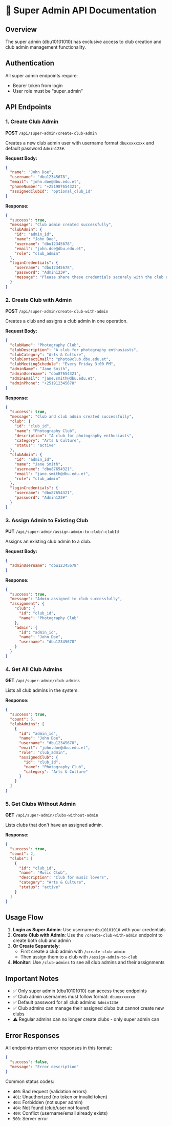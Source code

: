 # 🔑 Super Admin API Documentation

## Overview
The super admin (dbu10101010) has exclusive access to club creation and club admin management functionality.

## Authentication
All super admin endpoints require:
- Bearer token from login
- User role must be "super_admin"

## API Endpoints

### 1. Create Club Admin
**POST** `/api/super-admin/create-club-admin`

Creates a new club admin user with username format `dbuxxxxxxxx` and default password `Admin123#`.

**Request Body:**
```json
{
  "name": "John Doe",
  "username": "dbu12345678",
  "email": "john.doe@dbu.edu.et",
  "phoneNumber": "+251987654321",
  "assignedClubId": "optional_club_id"
}
```

**Response:**
```json
{
  "success": true,
  "message": "Club admin created successfully",
  "clubAdmin": {
    "id": "admin_id",
    "name": "John Doe",
    "username": "dbu12345678",
    "email": "john.doe@dbu.edu.et",
    "role": "club_admin"
  },
  "loginCredentials": {
    "username": "dbu12345678",
    "password": "Admin123#",
    "message": "Please share these credentials securely with the club admin"
  }
}
```

### 2. Create Club with Admin
**POST** `/api/super-admin/create-club-with-admin`

Creates a club and assigns a club admin in one operation.

**Request Body:**
```json
{
  "clubName": "Photography Club",
  "clubDescription": "A club for photography enthusiasts",
  "clubCategory": "Arts & Culture",
  "clubContactEmail": "photo@club.dbu.edu.et",
  "clubMeetingSchedule": "Every Friday 3:00 PM",
  "adminName": "Jane Smith",
  "adminUsername": "dbu87654321",
  "adminEmail": "jane.smith@dbu.edu.et",
  "adminPhone": "+251912345678"
}
```

**Response:**
```json
{
  "success": true,
  "message": "Club and club admin created successfully",
  "club": {
    "id": "club_id",
    "name": "Photography Club",
    "description": "A club for photography enthusiasts",
    "category": "Arts & Culture",
    "status": "active"
  },
  "clubAdmin": {
    "id": "admin_id",
    "name": "Jane Smith",
    "username": "dbu87654321",
    "email": "jane.smith@dbu.edu.et",
    "role": "club_admin"
  },
  "loginCredentials": {
    "username": "dbu87654321",
    "password": "Admin123#"
  }
}
```

### 3. Assign Admin to Existing Club
**PUT** `/api/super-admin/assign-admin-to-club/:clubId`

Assigns an existing club admin to a club.

**Request Body:**
```json
{
  "adminUsername": "dbu12345678"
}
```

**Response:**
```json
{
  "success": true,
  "message": "Admin assigned to club successfully",
  "assignment": {
    "club": {
      "id": "club_id",
      "name": "Photography Club"
    },
    "admin": {
      "id": "admin_id",
      "name": "John Doe",
      "username": "dbu12345678"
    }
  }
}
```

### 4. Get All Club Admins
**GET** `/api/super-admin/club-admins`

Lists all club admins in the system.

**Response:**
```json
{
  "success": true,
  "count": 5,
  "clubAdmins": [
    {
      "id": "admin_id",
      "name": "John Doe",
      "username": "dbu12345678",
      "email": "john.doe@dbu.edu.et",
      "role": "club_admin",
      "assignedClub": {
        "id": "club_id",
        "name": "Photography Club",
        "category": "Arts & Culture"
      }
    }
  ]
}
```

### 5. Get Clubs Without Admin
**GET** `/api/super-admin/clubs-without-admin`

Lists clubs that don't have an assigned admin.

**Response:**
```json
{
  "success": true,
  "count": 2,
  "clubs": [
    {
      "id": "club_id",
      "name": "Music Club",
      "description": "Club for music lovers",
      "category": "Arts & Culture",
      "status": "active"
    }
  ]
}
```

## Usage Flow

1. **Login as Super Admin**: Use username `dbu10101010` with your credentials
2. **Create Club with Admin**: Use the `/create-club-with-admin` endpoint to create both club and admin
3. **Or Create Separately**: 
   - First create a club admin with `/create-club-admin`
   - Then assign them to a club with `/assign-admin-to-club`
4. **Monitor**: Use `/club-admins` to see all club admins and their assignments

## Important Notes

- ✅ Only super admin (dbu10101010) can access these endpoints
- ✅ Club admin usernames must follow format: `dbuxxxxxxxx`
- ✅ Default password for all club admins: `Admin123#`
- ✅ Club admins can manage their assigned clubs but cannot create new clubs
- ⚠️ Regular admins can no longer create clubs - only super admin can

## Error Responses

All endpoints return error responses in this format:
```json
{
  "success": false,
  "message": "Error description"
}
```

Common status codes:
- `400`: Bad request (validation errors)
- `401`: Unauthorized (no token or invalid token)
- `403`: Forbidden (not super admin)
- `404`: Not found (club/user not found)
- `409`: Conflict (username/email already exists)
- `500`: Server error